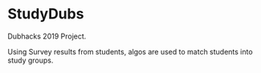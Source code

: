 # StudyDubs

Dubhacks 2019 Project.

Using Survey results from students, algos are used to match students into study groups. 
